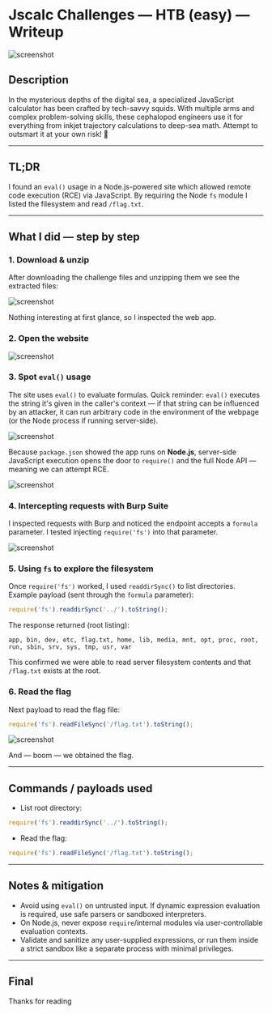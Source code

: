# Jscalc Challenges — HTB (easy) — Writeup

![screenshot](D:\VS-code-Projects\Kimmy-Website\Watasec\posts\Thumbnail\Hack-The-Box-logo.png)

## Description

In the mysterious depths of the digital sea, a specialized JavaScript calculator has been crafted by tech-savvy squids. With multiple arms and complex problem-solving skills, these cephalopod engineers use it for everything from inkjet trajectory calculations to deep-sea math. Attempt to outsmart it at your own risk! 🦑

---

## TL;DR

I found an `eval()` usage in a Node.js-powered site which allowed remote code execution (RCE) via JavaScript. By requiring the Node `fs` module I listed the filesystem and read `/flag.txt`.

---

## What I did — step by step

### 1. Download & unzip

After downloading the challenge files and unzipping them we see the extracted files:

![screenshot](https://miro.medium.com/v2/resize:fit:1100/format:webp/1*Alc3Jf5AYxSq7Wo-faGRSw.png)

Nothing interesting at first glance, so I inspected the web app.

### 2. Open the website

![screenshot](https://miro.medium.com/v2/resize:fit:1100/format:webp/1*aMJoxNYzC_JaQveYS5ZD6Q.png)

### 3. Spot `eval()` usage

The site uses `eval()` to evaluate formulas. Quick reminder: `eval()` executes the string it's given in the caller's context — if that string can be influenced by an attacker, it can run arbitrary code in the environment of the webpage (or the Node process if running server-side).

![screenshot](https://miro.medium.com/v2/resize:fit:1100/format:webp/1*ow1lbwAvkE_f7CFyCNPjCA.png)

Because `package.json` showed the app runs on **Node.js**, server-side JavaScript execution opens the door to `require()` and the full Node API — meaning we can attempt RCE.

![screenshot](https://miro.medium.com/v2/resize:fit:2000/format:webp/1*BHu3oMUgpRV9gAT1h03EVQ.png)

### 4. Intercepting requests with Burp Suite

I inspected requests with Burp and noticed the endpoint accepts a `formula` parameter. I tested injecting `require('fs')` into that parameter.

![screenshot](https://miro.medium.com/v2/resize:fit:2000/format:webp/1*AZRueOxoAUjc0eqtheQWnQ.png)

### 5. Using `fs` to explore the filesystem

Once `require('fs')` worked, I used `readdirSync()` to list directories. Example payload (sent through the `formula` parameter):

```js
require('fs').readdirSync('../').toString();
```

The response returned (root listing):

```
app, bin, dev, etc, flag.txt, home, lib, media, mnt, opt, proc, root, run, sbin, srv, sys, tmp, usr, var
```

This confirmed we were able to read server filesystem contents and that `/flag.txt` exists at the root.

### 6. Read the flag

Next payload to read the flag file:

```js
require('fs').readFileSync('/flag.txt').toString();
```

![screenshot](https://miro.medium.com/v2/resize:fit:2000/format:webp/1*AZRueOxoAUjc0eqtheQWnQ.png)

And — boom — we obtained the flag.

---

## Commands / payloads used

* List root directory:

```js
require('fs').readdirSync('../').toString();
```

* Read the flag:

```js
require('fs').readFileSync('/flag.txt').toString();
```

---

## Notes & mitigation

* Avoid using `eval()` on untrusted input. If dynamic expression evaluation is required, use safe parsers or sandboxed interpreters.
* On Node.js, never expose `require`/internal modules via user-controllable evaluation contexts.
* Validate and sanitize any user-supplied expressions, or run them inside a strict sandbox like a separate process with minimal privileges.

---

## Final

Thanks for reading